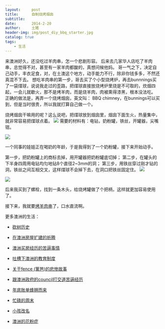 ```yaml
---
layout:     post
title:      自制烧烤烟囱
subtitle:   
date:       2014-2-20
author:     土猪
header-img: img/post_diy_bbq_starter.jpg
catalog: true
tags:
    - 生活
---
```


来澳洲好久，还没吃过羊肉串，怎一个悲剧形容。 后来去几家华人店吃了羊肉串，总觉得不对，甚至有一家羊肉都酸的，真想问候他妈。 哥一气之下，决定自己动手，丰衣足食，对，在土澳这个地方，动手能力不行，除非你钱多多，不然还真混不下去。 想吃羊肉串的第一步，哥去买了个小型烧烤炉，再去bunnnings买了一袋煤球，说说我走过的歪路，把煤球直接放烧烤炉里烧是不可取的，炊烟四起，一会儿就歇火，那不是烤羊肉，而是烧羊肉，肉被熏得漆黑，根本没法吃。 正确的做法是，再弄一个烧烤烟囱，英文叫： BBQ chimney，在bunnings可以买到，但是当时很贵，所以我就打算自己做一个。


烧烤烟囱干嘛用的呢？这么说吧，把煤球放到烟囱里，烟囱下面生火，热量集中，就非常容易把煤球点着。
![](https://steemitimages.com/DQmPqxy1r2cbKv8b8j54UrPFkjc6pwaJsfkuKxX395LimEd/image.png)
需要的材料有：电钻，奶粉罐，铁丝，开罐器，尖嘴钳。

![](https://steemitimages.com/DQmd4psD5HJDeu8HX1pU95MbQuJTm4amjE6LPAh2UJzB4EA/image.png)



一个同事的娃娃正在喝奶的年龄，于是我得到了一个奶粉罐，接下来开始动手。


第一步，把奶粉罐上的商标去掉，用开罐器把奶粉罐底切掉；
第二步，在罐头的下半身四周用电钻均匀地钻8个直径2~3mm的洞；
第三步，用铁丝穿过刚才钻的洞，铁丝之间互相交叉，这样煤球不会掉下去，在洞口把铁丝固定住。
![](https://steemitimages.com/DQmbPJC9oRqnfThFJqyKkp9Z9JW1uTZMi2RxM7gUWSytck6/image.png)

![](https://steemitimages.com/DQmcDmoU2QR3ken2Ngmc88hPXEW1AU3re5CwarpAbJSKWxV/image.png)

后来我买到了螺栓，找到一条木头，给烧烤罐做了个把柄，这样就更加容易使用了。


接下来，我就要[烤羊肉串](http://livinginau.life/2014/03/03/%E5%91%A8%E6%9C%AB%E8%87%AA%E5%88%B6%E7%83%A4%E7%BE%8A%E8%82%89%E4%B8%B2/)了，口水直流啊。



更多澳洲的生活：

- [砍树历史](http://livinginau.life/2019/12/29/%E7%A0%8D%E6%A0%91%E5%8E%86%E5%8F%B2/)

- [在澳洲房屋扩建的折腾](http://livinginau.life/2019/12/19/%E5%9C%A8%E6%BE%B3%E6%B4%B2%E6%88%BF%E5%B1%8B%E6%89%A9%E5%BB%BA%E7%9A%84%E6%8A%98%E8%85%BE/)

- 
  [澳洲买房经历的苦逼事情](http://livinginau.life/2019/12/18/%E6%BE%B3%E6%B4%B2%E4%B9%B0%E6%88%BF%E7%BB%8F%E5%8E%86%E7%9A%84%E8%8B%A6%E9%80%BC%E4%BA%8B%E6%83%85/)

- 
  [吐槽下澳洲的教育制度](http://livinginau.life/2019/12/13/%E5%90%90%E6%A7%BD%E6%BE%B3%E6%B4%B2%E6%95%99%E8%82%B2%E5%88%B6%E5%BA%A6/)

- [关于fence (篱笆)的悲惨故事](http://livinginau.life/2019/12/01/%E5%85%B3%E4%BA%8Efence%E7%9A%84%E6%82%B2%E6%83%A8%E6%95%85%E4%BA%8B/)

- [跟澳洲政府的council打交道苦逼经历](http://livinginau.life/2019/11/29/%E8%B7%9F%E6%BE%B3%E6%B4%B2%E6%94%BF%E5%BA%9C%E7%9A%84council%E6%89%93%E4%BA%A4%E9%81%93%E8%8B%A6%E9%80%BC%E7%BB%8F%E5%8E%86/)

- [年底账单蜂拥而来](http://livinginau.life/2019/11/29/%E8%B4%A6%E5%8D%95%E8%9C%82%E6%8B%A5%E8%80%8C%E6%9D%A5/)

- [忙碌的周末](http://livinginau.life/2019/11/12/%E5%BF%99%E7%A2%8C%E7%9A%84%E5%91%A8%E6%9C%AB/)

- [小孩改名](http://livinginau.life/2019/11/10/%E5%B0%8F%E5%AD%A9%E6%94%B9%E5%90%8D/)

- [澳洲的花粉症](http://livinginau.life/2018/08/10/%E6%BE%B3%E6%B4%B2%E7%9A%84%E8%8A%B1%E7%B2%89%E7%97%87/)

